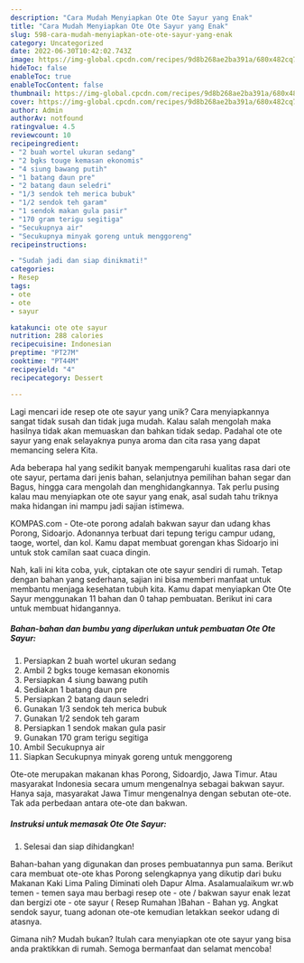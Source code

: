 ```yaml
---
description: "Cara Mudah Menyiapkan Ote Ote Sayur yang Enak"
title: "Cara Mudah Menyiapkan Ote Ote Sayur yang Enak"
slug: 598-cara-mudah-menyiapkan-ote-ote-sayur-yang-enak
category: Uncategorized
date: 2022-06-30T10:42:02.743Z
image: https://img-global.cpcdn.com/recipes/9d8b268ae2ba391a/680x482cq70/ote-ote-sayur-foto-resep-utama.jpg
hideToc: false
enableToc: true
enableTocContent: false
thumbnail: https://img-global.cpcdn.com/recipes/9d8b268ae2ba391a/680x482cq70/ote-ote-sayur-foto-resep-utama.jpg
cover: https://img-global.cpcdn.com/recipes/9d8b268ae2ba391a/680x482cq70/ote-ote-sayur-foto-resep-utama.jpg
author: Admin
authorAv: notfound
ratingvalue: 4.5
reviewcount: 10
recipeingredient:
- "2 buah wortel ukuran sedang"
- "2 bgks touge kemasan ekonomis"
- "4 siung bawang putih"
- "1 batang daun pre"
- "2 batang daun seledri"
- "1/3 sendok teh merica bubuk"
- "1/2 sendok teh garam"
- "1 sendok makan gula pasir"
- "170 gram terigu segitiga"
- "Secukupnya air"
- "Secukupnya minyak goreng untuk menggoreng"
recipeinstructions:

- "Sudah jadi dan siap dinikmati!"
categories:
- Resep
tags:
- ote
- ote
- sayur

katakunci: ote ote sayur 
nutrition: 288 calories
recipecuisine: Indonesian
preptime: "PT27M"
cooktime: "PT44M"
recipeyield: "4"
recipecategory: Dessert

---
```





Lagi mencari ide resep ote ote sayur yang unik? Cara menyiapkannya sangat tidak susah dan tidak juga mudah. Kalau salah mengolah maka hasilnya tidak akan memuaskan dan bahkan tidak sedap. Padahal ote ote sayur yang enak selayaknya punya aroma dan cita rasa yang dapat memancing selera Kita.





Ada beberapa hal yang sedikit banyak mempengaruhi kualitas rasa dari ote ote sayur, pertama dari jenis bahan, selanjutnya pemilihan bahan segar dan Bagus, hingga cara mengolah dan menghidangkannya. Tak perlu pusing kalau mau menyiapkan ote ote sayur yang enak,      asal sudah tahu triknya maka hidangan ini mampu jadi sajian istimewa.














KOMPAS.com - Ote-ote porong adalah bakwan sayur dan udang khas Porong, Sidoarjo. Adonannya terbuat dari tepung terigu campur udang, taoge, wortel, dan kol. Kamu dapat membuat gorengan khas Sidoarjo ini untuk stok camilan saat cuaca dingin.






Nah, kali ini kita coba, yuk, ciptakan ote ote sayur sendiri di rumah. Tetap dengan bahan yang sederhana, sajian ini bisa memberi manfaat untuk membantu menjaga kesehatan tubuh kita. Kamu dapat menyiapkan Ote Ote Sayur menggunakan 11 bahan dan 0 tahap pembuatan. Berikut ini cara untuk membuat hidangannya.

<!--inarticleads1-->

##### Bahan-bahan dan bumbu yang diperlukan untuk pembuatan Ote Ote Sayur:

1. Persiapkan 2 buah wortel ukuran sedang
1. Ambil 2 bgks touge kemasan ekonomis
1. Persiapkan 4 siung bawang putih
1. Sediakan 1 batang daun pre
1. Persiapkan 2 batang daun seledri
1. Gunakan 1/3 sendok teh merica bubuk
1. Gunakan 1/2 sendok teh garam
1. Persiapkan 1 sendok makan gula pasir
1. Gunakan 170 gram terigu segitiga
1. Ambil Secukupnya air
1. Siapkan Secukupnya minyak goreng untuk menggoreng


Ote-ote merupakan makanan khas Porong, Sidoardjo, Jawa Timur. Atau masyarakat Indonesia secara umum mengenalnya sebagai bakwan sayur. Hanya saja, masyarakat Jawa Timur mengenalnya dengan sebutan ote-ote. Tak ada perbedaan antara ote-ote dan bakwan. 

<!--inarticleads2-->

##### Instruksi untuk memasak Ote Ote Sayur:


1. Selesai dan siap dihidangkan!

Bahan-bahan yang digunakan dan proses pembuatannya pun sama. Berikut cara membuat ote-ote khas Porong selengkapnya yang dikutip dari buku Makanan Kaki Lima Paling Diminati oleh Dapur Alma. Asalamualaikum wr.wb temen - temen saya mau berbagi resep ote - ote / bakwan sayur enak lezat dan bergizi ote - ote sayur ( Resep Rumahan )Bahan - Bahan yg. Angkat sendok sayur, tuang adonan ote-ote kemudian letakkan seekor udang di atasnya. 

Gimana nih? Mudah bukan? Itulah cara menyiapkan ote ote sayur yang bisa anda praktikkan di rumah. Semoga bermanfaat dan selamat mencoba!
